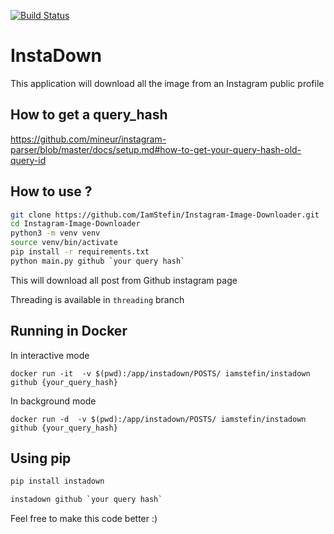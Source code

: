 [![Build Status](https://travis-ci.org/IamStefin/instadown.svg?branch=master)](https://travis-ci.org/IamStefin/instadown)

# InstaDown

This application  will download all the image from an Instagram public profile

## How to get a query_hash

https://github.com/mineur/instagram-parser/blob/master/docs/setup.md#how-to-get-your-query-hash-old-query-id

## How to use ?

```bash
git clone https://github.com/IamStefin/Instagram-Image-Downloader.git
cd Instagram-Image-Downloader
python3 -m venv venv
source venv/bin/activate
pip install -r requirements.txt
python main.py github `your query hash`
```
This will download all post from Github instagram page

Threading is available in `threading` branch

## Running in Docker

In interactive mode

`docker run -it  -v $(pwd):/app/instadown/POSTS/ iamstefin/instadown github {your_query_hash}`

In background mode

`docker run -d  -v $(pwd):/app/instadown/POSTS/ iamstefin/instadown github {your_query_hash}`

## Using pip
```bash
pip install instadown

instadown github `your query hash`
```

Feel free to make this code better :)
